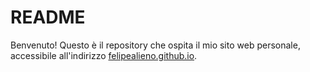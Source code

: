 # README

Benvenuto! Questo è il repository che ospita il mio sito web personale, accessibile all'indirizzo [felipealieno.github.io](https://felipealieno.github.io).
